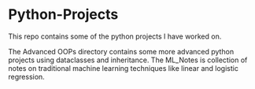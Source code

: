 # Python-Projects
This repo contains some of the python projects I have worked on. 

The Advanced OOPs directory contains some more advanced python projects using dataclasses and inheritance. 
The ML_Notes is collection of notes on traditional machine learning techniques like linear and logistic regression. 